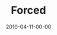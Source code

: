 ---
layout: message
category: message
series: "Force Feed"
title: "Forced"
date: 2010-04-11-00-00
message_id: 614
audio: "http://s3.amazonaws.com/crossroads-media/message/audio/ForceFeed1.mp3"
audio-duration: "38:49"
description: "Brian Wells talks about how media impacts our life."
video: "http://s3.amazonaws.com/crossroads-media/message/video/ForceFeed1.mp4"
video-duration: "38:49"
video-image: "http://s3.amazonaws.com/crossroads-media/images/ForceFeed1-still-1.jpg"
program: "http://s3.amazonaws.com/crossroads-media/documents/04_10-11_10Program.pdf"
explicit: false
---